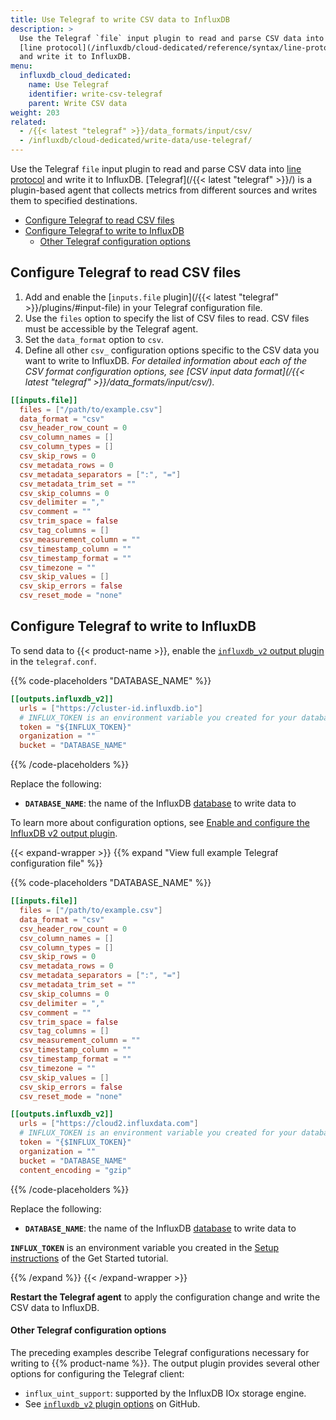 ```yaml
---
title: Use Telegraf to write CSV data to InfluxDB
description: >
  Use the Telegraf `file` input plugin to read and parse CSV data into
  [line protocol](/influxdb/cloud-dedicated/reference/syntax/line-protocol/)
  and write it to InfluxDB.
menu:
  influxdb_cloud_dedicated:
    name: Use Telegraf
    identifier: write-csv-telegraf
    parent: Write CSV data
weight: 203
related:
  - /{{< latest "telegraf" >}}/data_formats/input/csv/
  - /influxdb/cloud-dedicated/write-data/use-telegraf/
---
```


Use the Telegraf `file` input plugin to read and parse CSV data into
[line protocol](/influxdb/cloud-dedicated/reference/syntax/line-protocol/)
and write it to InfluxDB.
[Telegraf](/{{< latest "telegraf" >}}/) is a plugin-based agent that collects
metrics from different sources and writes them to specified destinations.

<!-- TOC -->

- [Configure Telegraf to read CSV files](#configure-telegraf-to-read-csv-files)
- [Configure Telegraf to write to InfluxDB](#configure-telegraf-to-write-to-influxdb)
    - [Other Telegraf configuration options](#other-telegraf-configuration-options)

<!-- /TOC -->

## Configure Telegraf to read CSV files

1.  Add and enable the [`inputs.file` plugin](/{{< latest "telegraf" >}}/plugins/#input-file)
    in your Telegraf configuration file.
2.  Use the `files` option to specify the list of CSV files to read.
    CSV files must be accessible by the Telegraf agent.
3.  Set the `data_format` option to `csv`.
4.  Define all other `csv_` configuration options specific to the CSV data you
    want to write to InfluxDB.
    _For detailed information about each of the CSV format configuration options,
    see [CSV input data format](/{{< latest "telegraf" >}}/data_formats/input/csv/)._

```toml
[[inputs.file]]
  files = ["/path/to/example.csv"]
  data_format = "csv"
  csv_header_row_count = 0
  csv_column_names = []
  csv_column_types = []
  csv_skip_rows = 0
  csv_metadata_rows = 0
  csv_metadata_separators = [":", "="]
  csv_metadata_trim_set = ""
  csv_skip_columns = 0
  csv_delimiter = ","
  csv_comment = ""
  csv_trim_space = false
  csv_tag_columns = []
  csv_measurement_column = ""
  csv_timestamp_column = ""
  csv_timestamp_format = ""
  csv_timezone = ""
  csv_skip_values = []
  csv_skip_errors = false
  csv_reset_mode = "none"
```

## Configure Telegraf to write to InfluxDB

To send data to {{< product-name >}}, enable the
[`influxdb_v2` output plugin](https://github.com/influxdata/telegraf/blob/master/plugins/outputs/influxdb_v2/README.md)
in the `telegraf.conf`.

{{% code-placeholders "DATABASE_NAME" %}}
```toml
[[outputs.influxdb_v2]]
  urls = ["https://cluster-id.influxdb.io"]
  # INFLUX_TOKEN is an environment variable you created for your database WRITE token
  token = "${INFLUX_TOKEN}"
  organization = ""
  bucket = "DATABASE_NAME"
```
{{% /code-placeholders %}}

Replace the following:

- **`DATABASE_NAME`**: the name of the InfluxDB [database](/influxdb/cloud-dedicated/admin/databases/) to write data to

To learn more about configuration options, see [Enable and configure the InfluxDB v2 output plugin](/influxdb/cloud-dedicated/write-data/use-telegraf/configure/#enable-and-configure-the-influxdb-v2-output-plugin).

{{< expand-wrapper >}}
{{% expand "View full example Telegraf configuration file" %}}

{{% code-placeholders "DATABASE_NAME" %}}
```toml
[[inputs.file]]
  files = ["/path/to/example.csv"]
  data_format = "csv"
  csv_header_row_count = 0
  csv_column_names = []
  csv_column_types = []
  csv_skip_rows = 0
  csv_metadata_rows = 0
  csv_metadata_separators = [":", "="]
  csv_metadata_trim_set = ""
  csv_skip_columns = 0
  csv_delimiter = ","
  csv_comment = ""
  csv_trim_space = false
  csv_tag_columns = []
  csv_measurement_column = ""
  csv_timestamp_column = ""
  csv_timestamp_format = ""
  csv_timezone = ""
  csv_skip_values = []
  csv_skip_errors = false
  csv_reset_mode = "none"

[[outputs.influxdb_v2]]
  urls = ["https://cloud2.influxdata.com"]
  # INFLUX_TOKEN is an environment variable you created for your database WRITE token
  token = "{$INFLUX_TOKEN}"
  organization = ""
  bucket = "DATABASE_NAME"
  content_encoding = "gzip"
```
{{% /code-placeholders %}}

Replace the following:

- **`DATABASE_NAME`**: the name of the InfluxDB [database](/influxdb/cloud-dedicated/admin/databases/) to write data to

**`INFLUX_TOKEN`** is an environment variable you created in the [Setup instructions](/influxdb/cloud-dedicated/get-started/setup/?t=Telegraf) of the Get Started tutorial.

{{% /expand %}}
{{< /expand-wrapper >}}

**Restart the Telegraf agent** to apply the configuration change and write the CSV
data to InfluxDB.

#### Other Telegraf configuration options

The preceding examples describe Telegraf configurations necessary for writing to {{% product-name %}}.
The output plugin provides several other options for configuring the Telegraf client:

- `influx_uint_support`: supported by the InfluxDB IOx storage engine.
- See [`influxdb_v2` plugin options](https://github.com/influxdata/telegraf/blob/master/plugins/outputs/influxdb_v2/README.md) on GitHub.
